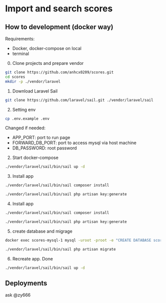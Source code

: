 # Import and search scores

## How to development (docker way)

Requirements:

* Docker, docker-compose on local
* terminal

0. Clone projects and prepare vendor

```bash
git clone https://github.com/anhcx0209/scores.git
cd scores
mkdir -p ./vendor/laravel
```

1. Download Laravel Sail

```bash
git clone https://github.com/laravel/sail.git ./vendor/laravel/sail
```

2. Setting env

```bash
cp .env.example .env
```

Changed if needed:

* APP_PORT: port to run page
* FORWARD_DB_PORT: port to access mysql via host machine
* DB_PASSWORD: root password

2. Start docker-compose

```bash
./vendor/laravel/sail/bin/sail up -d
```

3. Install app

```bash
./vendor/laravel/sail/bin/sail composer install

./vendor/laravel/sail/bin/sail php artisan key:generate
```


4. Install app

```bash
./vendor/laravel/sail/bin/sail composer install

./vendor/laravel/sail/bin/sail php artisan key:generate
```


5. create database and migrage

```bash
docker exec scores-mysql-1 mysql -uroot -proot -e "CREATE DATABASE scores CHARACTER SET utf8mb4"

./vendor/laravel/sail/bin/sail php artisan migrate
```

6. Recreate app. Done

```bash
./vendor/laravel/sail/bin/sail up -d
```


## Deployments

ask @zy666